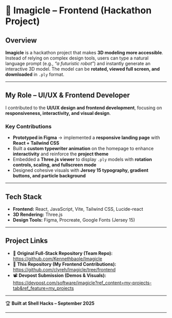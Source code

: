 # 🌌 **Imagicle – Frontend (Hackathon Project)**

## **Overview**

**Imagicle** is a hackathon project that makes **3D modeling more accessible**. Instead of relying on complex design tools, users can type a natural language prompt (e.g., *“a futuristic robot”*) and instantly generate an interactive 3D model. The model can be **rotated, viewed full screen, and downloaded** in `.ply` format.

---

## **My Role – UI/UX & Frontend Developer**

I contributed to the **UI/UX design and frontend development**, focusing on **responsiveness, interactivity, and visual design**.

### **Key Contributions**

* **Prototyped in Figma** → implemented a **responsive landing page** with **React + Tailwind CSS**
* Built a **custom typewriter animation** on the homepage to enhance **interactivity** and reinforce the **project theme**
* Embedded a **Three.js viewer** to display `.ply` models with **rotation controls, scaling, and fullscreen mode**
* Designed cohesive visuals with **Jersey 15 typography, gradient buttons, and particle background**

---

## **Tech Stack**

* **Frontend:** React, JavaScript, Vite, Tailwind CSS, Lucide-react
* **3D Rendering:** Three.js
* **Design Tools:** Figma, Procreate, Google Fonts (Jersey 15)

---

## **Project Links**

* 🔗 **Original Full-Stack Repository (Team Repo):** https://github.com/Kennethbaole/Imagicle
* 🎨 **This Repository (My Frontend Contributions):** https://github.com/clyreh/Imagicle/tree/frontend
* 📽 **Devpost Submission (Demos & Visuals):** https://devpost.com/software/imagicle?ref_content=my-projects-tab&ref_feature=my_projects

---

🏆 **Built at Shell Hacks – September 2025**

---
